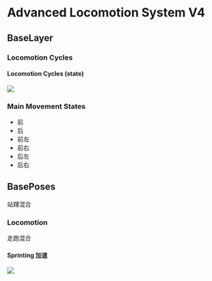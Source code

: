 # Advanced Locomotion System V4

## BaseLayer

### Locomotion Cycles

#### Locomotion Cycles (state)

![](alsv4/WalkRunLocomotionCycles.png)

### Main Movement States

- 前
- 后
- 前左
- 前右
- 后左
- 后右

## BasePoses
站蹲混合
### Locomotion
走跑混合
#### Sprinting 加速
![](alsv4/Sprinting.png)